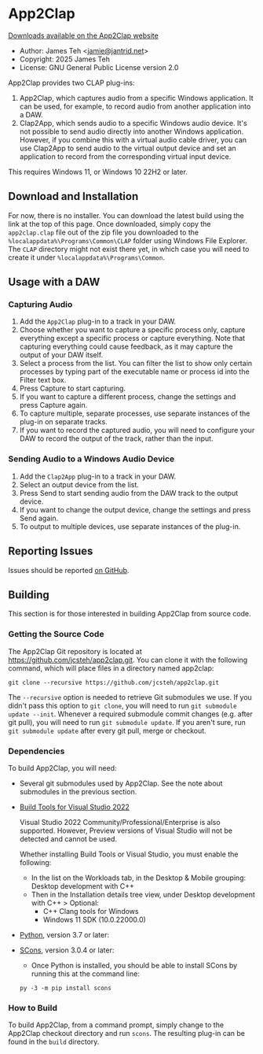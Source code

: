 # App2Clap

<!--beginDownload-->
[Downloads available on the App2Clap website](https://app2clap.jantrid.net/)
<!--endDownload-->

- Author: James Teh &lt;jamie@jantrid.net&gt;
- Copyright: 2025 James Teh
- License: GNU General Public License version 2.0

App2Clap provides two CLAP plug-ins:

1. App2Clap, which captures audio from a specific Windows application.
    It can be used, for example, to record audio from another application into a DAW.
2. Clap2App, which sends audio to a specific Windows audio device.
    It's not possible to send audio directly into another Windows application.
    However, if you combine this with a virtual audio cable driver, you can use Clap2App to send audio to the virtual output device and set an application to record from the corresponding virtual input device.

This requires Windows 11, or Windows 10 22H2 or later.

## Download and Installation
For now, there is no installer.
You can download the latest build using the link at the top of this page.
Once downloaded, simply copy the `app2clap.clap` file out of the zip file you downloaded to the `%localappdata%\Programs\Common\CLAP` folder using Windows File Explorer.
The `CLAP` directory might not exist there yet, in which case you will need to create it under `%localappdata%\Programs\Common`.

## Usage with a DAW

### Capturing Audio
1. Add the `App2Clap` plug-in to a track in your DAW.
2. Choose whether you want to capture a specific process only, capture everything except a specific process or capture everything.
    Note that capturing everything could cause feedback, as it may capture the output of your DAW itself.
3. Select a process from the list.
    You can filter the list to show only certain processes by typing part of the executable name or process id into the Filter text box.
4. Press Capture to start capturing.
5. If you want to capture a different process, change the settings and press Capture again.
6. To capture multiple, separate processes, use separate instances of the plug-in on separate tracks.
7. If you want to record the captured audio, you will need to configure your DAW to record the output of the track, rather than the input.

### Sending Audio to a Windows Audio Device
1. Add the `Clap2App` plug-in to a track in your DAW.
2. Select an output device from the list.
3. Press Send to start sending audio from the DAW track to the output device.
4. If you want to change the output device, change the settings and press Send again.
5. To output to multiple devices, use separate instances of the plug-in.

## Reporting Issues
Issues should be reported [on GitHub](https://github.com/jcsteh/app2clap/issues).

## Building
This section is for those interested in building App2Clap from source code.

### Getting the Source Code
The App2Clap Git repository is located at https://github.com/jcsteh/app2clap.git.
You can clone it with the following command, which will place files in a directory named app2clap:

```
git clone --recursive https://github.com/jcsteh/app2clap.git
```

The `--recursive` option is needed to retrieve Git submodules we use.
If you didn't pass this option to `git clone`, you will need to run `git submodule update --init`.
Whenever a required submodule commit changes (e.g. after git pull), you will need to run `git submodule update`.
If you aren't sure, run `git submodule update` after every git pull, merge or checkout.

### Dependencies
To build App2Clap, you will need:

- Several git submodules used by App2Clap.
	See the note about submodules in the previous section.
- [Build Tools for Visual Studio 2022](https://visualstudio.microsoft.com/downloads/#build-tools-for-visual-studio-2022)

	Visual Studio 2022 Community/Professional/Enterprise is also supported.
	However, Preview versions of Visual Studio will not be detected and cannot be used.

	Whether installing Build Tools or Visual Studio, you must enable the following:

	* In the list on the Workloads tab, in the Desktop & Mobile grouping: Desktop development with C++
	* Then in the Installation details tree view, under Desktop development with C++ > Optional:
		- C++ Clang tools for Windows
		- Windows 11 SDK (10.0.22000.0)

- [Python](https://www.python.org/downloads/), version 3.7 or later:
- [SCons](https://www.scons.org/), version 3.0.4 or later:
	* Once Python is installed, you should be able to install SCons by running this at the command line:

	`py -3 -m pip install scons`

### How to Build
To build App2Clap, from a command prompt, simply change to the App2Clap checkout directory and run `scons`.
The resulting plug-in can be found in the `build` directory.

